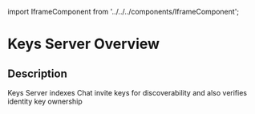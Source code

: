 import IframeComponent from '../../../components/IframeComponent';

# Keys Server Overview

## Description

Keys Server indexes Chat invite keys for discoverability and also verifies identity key ownership 
<IframeComponent />
